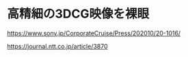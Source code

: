 # 高精細の3DCG映像を裸眼
https://www.sony.jp/CorporateCruise/Press/202010/20-1016/


https://journal.ntt.co.jp/article/3870
